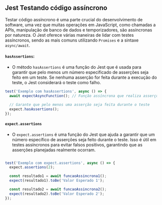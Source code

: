 ## Jest Testando código assíncrono

Testar código assíncrono é uma parte crucial do desenvolvimento de software, uma vez que muitas operações em JavaScript, como chamadas a APIs, manipulação de banco de dados e temporizadores, são assíncronas por natureza. O Jest oferece várias maneiras de lidar com testes assíncronos, sendo as mais comuns utilizando `Promises` e a sintaxe `async/await`.


#### `hasAssertions`:

* O método `hasAssertions` é uma função do Jest que é usada para garantir que pelo menos um número especificado de asserções seja feito em um teste. Se nenhuma asserção for feita durante a execução do teste, o Jest considerará o teste como falho.

```js 
test('Exemplo com hasAssertions', async () => {
  await expectAsyncFunction(); // Função assíncrona que realiza asserções

  // Garante que pelo menos uma asserção seja feita durante o teste
  expect.hasAssertions();
});

```

#### `expect.assertions`

* O `expect.assertions` é uma função do Jest que ajuda a garantir que um número específico de asserções seja feito durante o teste. Isso é útil em testes assíncronos para evitar falsos positivos, garantindo que as asserções planejadas realmente ocorram.

```js 

test('Exemplo com expect.assertions', async () => {
  expect.assertions(2);

  const resultado1 = await funcaoAssincrona1();
  expect(resultado1).toBe('Valor Esperado 1');

  const resultado2 = await funcaoAssincrona2();
  expect(resultado2).toBe('Valor Esperado 2');
});
